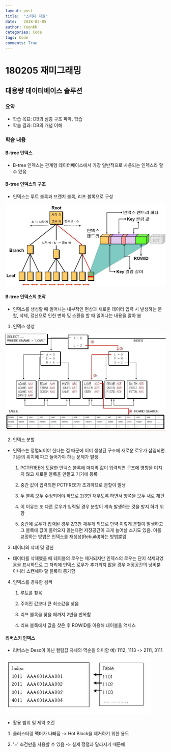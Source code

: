 ```yaml
---
layout: post
title:  "스터디 자료"
date:   2018-02-05
author: Yoonkh
categories: Code
tags: Code
comments: True
---
```


# 180205 재미그래밍 

## 대용량 데이터베이스 솔루션 

### 요약 

- 학습 목표: DB의 심층 구조 파악, 학습
- 학습 결과: DB의 개념 이해

### 학습 내용

#### B-tree 인덱스 

- B-tree 인덱스는 관계형 데이터베이스에서 가장 일반적으로 사용되는 인덱스라 할 수 있음

#### B-tree 인덱스의 구조

- 인덱스는 루트 블록과 브랜치 블록, 리프 블록으로 구성

![](https://github.com/yoonkh/yoonkh.github.io/blob/master/assets/Index_0.JPG)

#### B-tree 인덱스의 조작 

- 인덱스를 생성할 때 일어나는 내부적인 현상과 새로운 데이터 입력 시 발생하는 분할, 삭제, 갱신으로 인한 변화 및 스캔을 할 때 일어나는 내용을 알아 봄

1. 인덱스 생성

![](https://github.com/yoonkh/yoonkh.github.io/blob/master/assets/Index.JPG)

2. 인덱스 분할

- 인덱스는 정렬되어야 한다는 점 때문에 이미 생성된 구조에 새로운 로우가 삽입되면 기존의 위치에 파고 들어가야 하는 문제가 발생

	1. PCTFREE에 도달한 인덱스 블록에 마지막 값이 입력되면 구조에 영향을 미치지 않고 새로운 블록을 만들고 거기에 등록
	
	2. 중간 값이 입력되면 PCTFREE가 초과하므로 분할이 발생
	
	3. 두 블록 모두 수정되어야 하므로 2/3만 채우도록 하면서 양쪽을 모두 새로 재편
	
	4. 이 이유는 또 다른 로우가 입력될 경우 분할이 계속 발생하는 것을 방지 하기 위함
	
	5. 중간에 로우가 입력된 경우 2/3만 채우게 되므로 만약 이렇게 분할이 발생하고 그 블록에 값이 들어오지 않는다면 저장공간이 크게 늘어날 소지도 있음. 이를 교정하는 방법은 인덱스를 재생성(Rebuild)하는 방법뿐임

3. 데이터의 삭제 및 갱신

- 데이터를 삭제했을 때 테이블의 로우는 제거되지만 인덱스의 로우는 단지 삭제되었음을 표시하므로 그 자리에 인덱스 로우가 추가되지 않을 경우 저장공간의 낭비뿐 아니라 스캔해야 할 블록이 증가함

4. 인덱스를 경유한 검색

	1. 루트를 찾음

	2. 주어진 값보다 큰 최소값을 찾음

	3. 리프 블록을 찾을 때까지 2번을 반복함

	4. 리프 블록에서 값을 찾은 후 ROWID를 이용해 테이블을 액세스 

#### 리버스키 인덱스 

- 리버스는 Desc이 아닌 컬럼값 자체의 역순을 의미함
예) 1112, 1113 -> 2111, 3111 

![](https://github.com/yoonkh/yoonkh.github.io/blob/master/assets/Index2.JPG)

- 활용 범위 및 제약 조건

1. 클러스터링 팩터가 나빠짐 -> Hot Block을 제거하기 위한 용도

2. '=' 조건만을 사용할 수 있음 -> 실제 정렬과 달라지기 때문에

